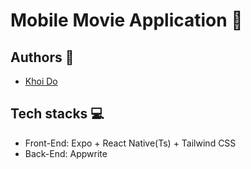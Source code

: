 # Mobile Movie Application 📱

## Authors 👷
- [Khoi Do](https://github.com/khoidm2004)

## Tech stacks 💻
- Front-End: Expo + React Native(Ts) + Tailwind CSS
- Back-End: Appwrite

